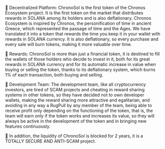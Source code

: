 🔶 Decentralized Platform: ChronoSol is the first token of the Chronos Ecosystem project. It is the first token on the market that distributes rewards in SOLANA among its holders and is also deflationary. Chronos Ecosystem is inspired by Chronos, the personification of time in ancient Greece, which represented the passage of time and the Ages. We have translated it into a token that rewards the time you keep it in your wallet with rewards in SOLANA currency. It is also deflationary, so every purchase and every sale will burn tokens, making it more valuable over time.

🔶 Rewards: ChronoSol is more than just a financial token, it is destined to fill the wallets of those holders who decide to invest in it, both for its great rewards in SOLANA currency and for its automatic increase in value when buying or selling the token, thanks to its deflationary system, which burns 1% of each transaction, both buying and selling.

🔶 Development Team: The development team, like all cryptocurrency investors, are tired of SCAM projects and cheating in reward sharing systems in other tokens, so they have decided not to own developer wallets, making the reward sharing more attractive and egalitarian, and avoiding in any way a RugPull by any member of the team, being able to receive profit only depending on the functioning of the token, that is, the team will earn only if the token works and increases its value, so they will always be active in the development of the token and in bringing new features continuously.

🔶 In addition, the liquidity of ChronoSol is blocked for 2 years, it is a TOTALLY SECURE AND ANTI-SCAM project.
